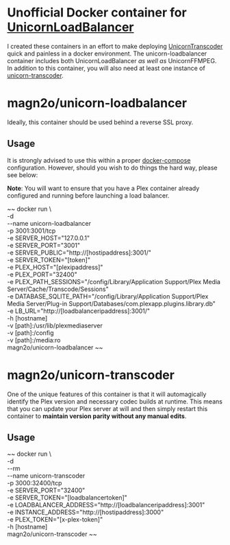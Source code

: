 # Unofficial Docker container for [UnicornLoadBalancer](https://github.com/UnicornTranscoder/UnicornLoadBalancer)

I created these containers in an effort to make deploying [UnicornTranscoder](https://github.com/UnicornTranscoder) quick and painless in a docker environment. The unicorn-loadbalancer container includes both UnicornLoadBalancer *as well as* UnicornFFMPEG. In addition to this container, you will also need at least one instance of [unicorn-transcoder](https://hub.docker.com/r/magn2o/unicorn-transcoder).

# magn2o/unicorn-loadbalancer

Ideally, this container should be used behind a reverse SSL proxy.

## Usage

It is strongly advised to use this within a proper [docker-compose](https://github.com/magn2o/unicorn-docker/blob/master/docker-compose.yml.template) configuration. However, should you wish to do things the hard way, please see below:

**Note**: You will want to ensure that you have a Plex container already configured and running before launching a load balancer.

~~
docker run \  
-d \
--name unicorn-loadbalancer \
-p 3001:3001/tcp \
-e SERVER_HOST="127.0.0.1" \
-e SERVER_PORT="3001" \
-e SERVER_PUBLIC="http://[hostipaddress]:3001/" \
-e SERVER_TOKEN="[token]" \
-e PLEX_HOST="[plexipaddress]" \
-e PLEX_PORT="32400" \
-e PLEX_PATH_SESSIONS="/config/Library/Application Support/Plex Media Server/Cache/Transcode/Sessions" \
-e DATABASE_SQLITE_PATH="/config/Library/Application Support/Plex Media Server/Plug-in Support/Databases/com.plexapp.plugins.library.db" \
-e LB_URL="http://[loadbalanceripaddress]:3001/" \
-h [hostname] \
-v [path]:/usr/lib/plexmediaserver \
-v [path]:/config \
-v [path]:/media:ro \
magn2o/unicorn-loadbalancer
~~

# magn2o/unicorn-transcoder

One of the unique features of this container is that it will automagically identify the Plex version and necessary codec builds at runtime. This means that you can update your Plex server at will and then simply restart this container to **maintain version parity without any manual edits**.

## Usage

~~
docker run \  
-d \
--rm \
--name unicorn-transcoder \
-p 3000:32400/tcp \
-e SERVER_PORT="32400" \
-e SERVER_TOKEN="[loadbalancertoken]" \
-e LOADBALANCER_ADDRESS="http://[loadbalanceripaddress]:3001" \
-e INSTANCE_ADDRESS="http://[hostipaddress]:3000" \
-e PLEX_TOKEN="[x-plex-token]" \
-h [hostname] \
magn2o/unicorn-transcoder
~~
